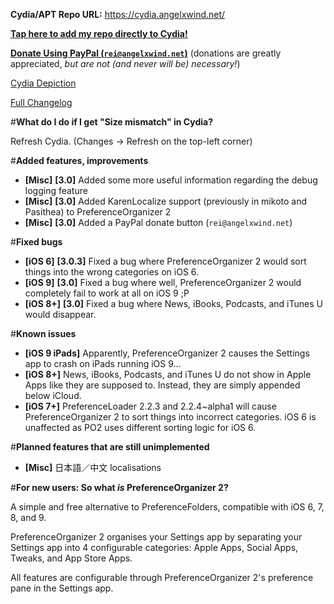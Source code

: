 **Cydia/APT Repo URL:** https://cydia.angelxwind.net/

[**Tap here to add my repo directly to Cydia!**](https://cydia.angelxwind.net/beta/add.php)

[**Donate Using PayPal (`rei@angelxwind.net`)**](https://www.paypal.com/myaccount/transfer/send/external?recipient=rei@angelxwind.net&amount=&currencyCode=USD&payment_type=Gift) (donations are greatly appreciated, *but are not (and never will be) necessary!*)

[Cydia Depiction](https://cydia.angelxwind.net/?page/net.angelxwind.preferenceorganizer2)

[Full Changelog](https://cydia.angelxwind.net/?page/net.angelxwind.preferenceorganizer2-changelog)

#**What do I do if I get "Size mismatch" in Cydia?**

Refresh Cydia. (Changes -> Refresh on the top-left corner)

#**Added features, improvements**

* **[Misc]** **[3.0]** Added some more useful information regarding the debug logging feature
* **[Misc]** **[3.0]** Added KarenLocalize support (previously in mikoto and Pasithea) to PreferenceOrganizer 2
* **[Misc]** **[3.0]** Added a PayPal donate button (`rei@angelxwind.net`)

#**Fixed bugs**

* **[iOS 6]** **[3.0.3]** Fixed a bug where PreferenceOrganizer 2 would sort things into the wrong categories on iOS 6.
* **[iOS 9]** **[3.0]** Fixed a bug where well, PreferenceOrganizer 2 would completely fail to work at all on iOS 9 ;P
* **[iOS 8+]** **[3.0]** Fixed a bug where News, iBooks, Podcasts, and iTunes U would disappear.

#**Known issues**

* **[iOS 9 iPads]** Apparently, PreferenceOrganizer 2 causes the Settings app to crash on iPads running iOS 9...
* **[iOS 8+]** News, iBooks, Podcasts, and iTunes U do not show in Apple Apps like they are supposed to. Instead, they are simply appended below iCloud.
* **[iOS 7+]** PreferenceLoader 2.2.3 and 2.2.4~alpha1 will cause PreferenceOrganizer 2 to sort things into incorrect categories. iOS 6 is unaffected as PO2 uses different sorting logic for iOS 6.

#**Planned features that are still unimplemented**

* **[Misc]** 日本語／中文 localisations

#**For new users: So what *is* PreferenceOrganizer 2?**

A simple and free alternative to PreferenceFolders, compatible with iOS 6, 7, 8, and 9.

PreferenceOrganizer 2 organises your Settings app by separating your Settings app into 4 configurable categories: Apple Apps, Social Apps, Tweaks, and App Store Apps.

All features are configurable through PreferenceOrganizer 2's preference pane in the Settings app.